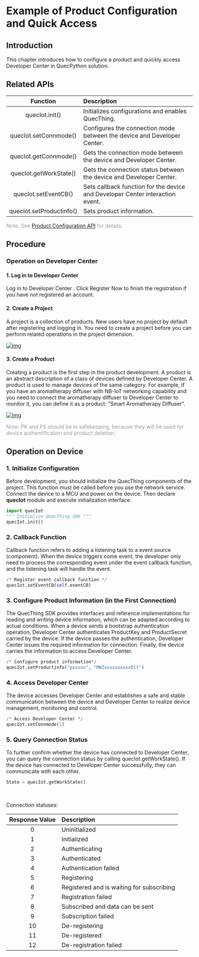 # Example of Product Configuration and Quick Access


## __Introduction__

This chapter introduces how to configure a product and quickly access Developer Center in QuecPython solution.

## __Related APIs__

|         Function         | Description                                                  |
| :----------------------: | :----------------------------------------------------------- |
|      quecIot.init()      | Initializes configurations and enables QuecThing.            |
|  quecIot.setConnmode()   | Configures the connection mode between the device and Developer Center.   |
|  quecIot.getConnmode()   | Gets the connection mode between the device and Developer Center.         |
|  quecIot.getWorkState()  | Gets the connection status between the device and Developer Center.       |
|   quecIot.setEventCB()   | Sets callback function for the device and Developer Center interaction event. |
| quecIot.setProductinfo() | Sets product information.                                    |

<font color=#999AAA >Note: See [Product Configuration API](/en/deviceDevelop/nb/QuecPython/api/nb-quecpython-api-02.md) for details.</font>


## __Procedure__

### **Operation on Developer Center**

#### **1. Log in to Developer Center**

Log in to <a :href="toDevelopCenter(null, 'en')" target="_blank">Developer Center</a> . Click <a :href="toDevelopCenter('registerType', 'en')" target="_blank">Register Now</a> to finish the registration if you have not registered an account.

#### **2. Create a Project**

A project is a collection of products. New users have no project by default after registering and logging in. You need to create a project before you can perform related operations in the project dimension.

<a data-fancybox title="img" href="/en/deviceDevelop/nb/QuecPython/resource/Connect_cloud/Example-01.png">![img](/en/deviceDevelop/nb/QuecPython/resource/Connect_cloud/Example-01.png)</a>

#### 3. Create a Product

Creating a product is the first step in the product development. A product is an abstract description of a class of devices defined by Developer Center. A product is used to manage devices of the same category. For example, if you have an aromatherapy diffuser with NB-IoT networking capability and you need to connect the aromatherapy diffuser to Developer Center to monitor it, you can define it as a product: "Smart Aromatherapy Diffuser".

<a data-fancybox title="img" href="/en/deviceDevelop/nb/QuecPython/resource/Connect_cloud/Example-02.png">![img](/en/deviceDevelop/nb/QuecPython/resource/Connect_cloud/Example-02.png)</a>

<font color=#999AAA >Note: PK and PS should be in safekeeping, because they will be used for device authentification and product deletion.</font>

## __Operation on Device__

### __1. Initialize Configuration__

Before development, you should initialize the QuecThing components of the project. This function must be called before you use the network service. Connect the device to a MCU and power on the device. Then declare **quecIot** module and execute initialization interface.

```python
import quecIot
""" Initialize QuecThing SDK """
quecIot.init()
```

### __2. Callback Function__

Callback function refers to adding a listening task to a event source (component). When the device triggers come event, the developer only need to process the corresponding event under the event callback function, and the listening task will handle the event. 

```python
/* Register event callback function */
quecIot.setEventCB(self.eventCB)
```

### __3. Configure Product Information (in the First Connection)__

The QuecThing SDK provides interfaces and reference implementations for reading and writing device information, which can be adapted according to actual conditions. When a device sends a bootstrap authentication operation, Developer Center authenticates ProductKey and ProductSecret carried by the device. If the device passes the authentication, Developer Center issues the required information for connection. Finally, the device carries the information to access Developer Center.

```python
/* Configure product information*/
quecIot.setProductinfo("pxxxxn", "MWZxxxxxxxxxxDlt")
```


### __4. Access Developer Center__

The device accesses Developer Center and establishes a safe and stable communication between the device and Developer Center to realize device management, monitoring and control.

 ```python
/* Access Developer Center */
quecIot.setConnmode(1)
 ```

### __5. Query Connection Status__

To further confirm whether the device has connected to Developer Center, you can query the connection status by calling  quecIot.getWorkState(). If the device has connected to Developer Center successfully, they can communicate with each other.

```python
State = quecIot.getWorkState()
```

<br>

Connection statuses:

| Response Value | Description                               |
| :------------: | :---------------------------------------- |
|       0        | Uninitialized                             |
|       1        | Initialized                               |
|       2        | Authenticating                            |
|       3        | Authenticated                             |
|       4        | Authentication failed                     |
|       5        | Registering                               |
|       6        | Registered and is waiting for subscribing |
|       7        | Registration failed                       |
|       8        | Subscribed and data can be sent           |
|       9        | Subscription failed                       |
|       10       | De-registering                            |
|       11       | De-registered                             |
|       12       | De-registration failed                    |

​      

 